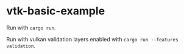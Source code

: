 # vtk-basic-example
Run with `cargo run`.

Run with vulkan validation layers enabled with `cargo run --features validation`.
